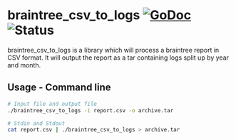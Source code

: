 # braintree_csv_to_logs [![GoDoc](https://godoc.org/github.com/missionMeteora/braintree_csv_to_logs?status.svg)](https://godoc.org/github.com/missionMeteora/braintree_csv_to_logs) ![Status](https://img.shields.io/badge/status-beta-yellow.svg)

braintree_csv_to_logs is a library which will process a braintree report in CSV format. It will output the report as a tar containing logs split up by year and month. 

## Usage - Command line
``` bash
# Input file and output file
./braintree_csv_to_logs -i report.csv -o archive.tar

# Stdin and Stdout
cat report.csv | ./braintree_csv_to_logs > archive.tar
```